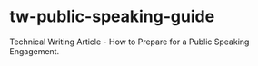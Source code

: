 # tw-public-speaking-guide
Technical Writing Article - How to Prepare for a Public Speaking Engagement.
